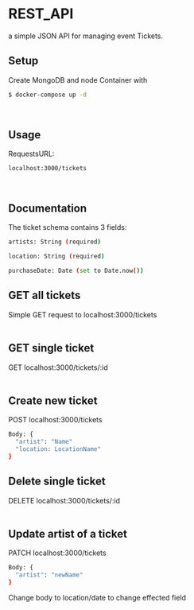 # REST_API

a simple JSON API for managing event Tickets.
<br>

## Setup

Create MongoDB and node Container with

```bash
$ docker-compose up -d
```

<br>

## Usage

RequestsURL:

```
localhost:3000/tickets
```

<br>

## Documentation

The ticket schema contains 3 fields:

```bash
artists: String (required)

location: String (required)

purchaseDate: Date (set to Date.now())
```

## GET all tickets

Simple GET request to localhost:3000/tickets
<br>
<br>

## GET single ticket

GET localhost:3000/tickets/:id
<br>
<br>

## Create new ticket

POST localhost:3000/tickets

```bash
Body: {
  "artist": "Name"
  "location: LocationName"
}
```

## Delete single ticket

DELETE localhost:3000/tickets/:id
<br>
<br>

## Update artist of a ticket

PATCH localhost:3000/tickets

```bash
Body: {
  "artist": "newName"
}
```

Change body to location/date to change effected field
